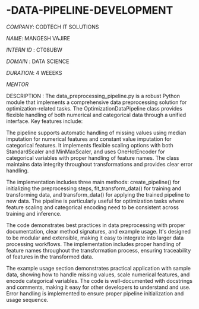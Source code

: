 # -DATA-PIPELINE-DEVELOPMENT

*COMPANY*: CODTECH IT SOLUTIONS

*NAME*: MANGESH VAJIRE 

*INTERN ID* : CT08UBW

*DOMAIN* : DATA SCIENCE

*DURATION*: 4 WEEEKS

*MENTOR*



DESCRIPTION : 
The data_preprocessing_pipeline.py is a robust Python module that implements a comprehensive data preprocessing solution for optimization-related tasks. The OptimizationDataPipeline class provides flexible handling of both numerical and categorical data through a unified interface. Key features include:

The pipeline supports automatic handling of missing values using median imputation for numerical features and constant value imputation for categorical features. It implements flexible scaling options with both StandardScaler and MinMaxScaler, and uses OneHotEncoder for categorical variables with proper handling of feature names. The class maintains data integrity throughout transformations and provides clear error handling.

The implementation includes three main methods: create_pipeline() for initializing the preprocessing steps, fit_transform_data() for training and transforming data, and transform_data() for applying the trained pipeline to new data. The pipeline is particularly useful for optimization tasks where feature scaling and categorical encoding need to be consistent across training and inference.

The code demonstrates best practices in data preprocessing with proper documentation, clear method signatures, and example usage. It's designed to be modular and extensible, making it easy to integrate into larger data processing workflows. The implementation includes proper handling of feature names throughout the transformation process, ensuring traceability of features in the transformed data.

The example usage section demonstrates practical application with sample data, showing how to handle missing values, scale numerical features, and encode categorical variables. The code is well-documented with docstrings and comments, making it easy for other developers to understand and use. Error handling is implemented to ensure proper pipeline initialization and usage sequence.
